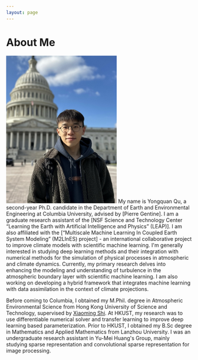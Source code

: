```yaml
---
layout: page
---
```


# About Me

<img src="/images/yongquanqu01.jpg" class="floatpic" width="300" height="400">
My name is Yongquan Qu, a second-year Ph.D. candidate in the Department of
Earth and Environmental Engineering at Columbia University, advised by [Pierre Gentine]. I am a graduate research assistant of the [NSF Science and Technology Center “Learning the Earth with Artificial Intelligence and Physics” (LEAP)]. I am also affiliated with the [“Multiscale Machine Learning In Coupled Earth System Modeling” (M2LInES) project] - an international collaborative project to improve climate models with scientific machine learning.
I'm generally interested in studying deep learning methods and their integration with numerical methods 
for the simulation of physical processes in atmospheric and climate dynamics. Currently, my primary research delves into enhancing the modeling and understanding of turbulence in the atmospheric boundary layer with scientific machine learning. I am also working on developing a hybrid framework that integrates machine learning with data assimilation in the context of climate projections. 

Before coming to Columbia, I obtained my M.Phil. degree in Atmospheric Environmental Science from Hong Kong University of 
Science and Technology, supervised by [Xiaoming Shi]. At HKUST, my research was to use differentiable numerical 
solver and transfer learning to improve deep learning based parameterization. Prior to HKUST, I obtained my B.Sc degree in Mathematics and Applied Mathematics from Lanzhou 
University. I was an undergraduate research assistant in Yu-Mei Huang's Group, mainly studying sparse representation and
convolutional sparse representation for image processing.

[Pierre Gentine]: https://gentinelab.eee.columbia.edu/people/pierre-gentine
[Xiaoming Shi]: https://shixm.people.ust.hk/about/
[NSF Science and Technology Center “Learning the Earth with Artificial Intelligence and Physics” (LEAP)]: https://leap.columbia.edu
[“Multiscale Machine Learning In Coupled Earth System Modeling” (M2LInES) project]: https://m2lines.github.io

